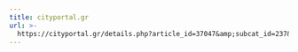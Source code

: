 ```yaml
---
title: cityportal.gr
url: >-
  https://cityportal.gr/details.php?article_id=37047&amp;subcat_id=237&amp;cat_id=7&amp;tag=0
---
```


